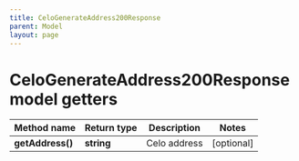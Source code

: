 ```yaml
---
title: CeloGenerateAddress200Response
parent: Model
layout: page
---
```


# CeloGenerateAddress200Response model getters

Method name | Return type | Description | Notes
------------ | ------------- | ------------- | -------------
**getAddress()** | **string** | Celo address | [optional]

